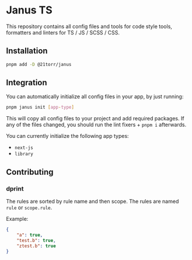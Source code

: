 Janus TS
========

This repository contains all config files and tools for code style tools, formatters and linters for TS / JS / SCSS / CSS.


## Installation

```bash
pnpm add -D @21torr/janus
```

## Integration

You can automatically initialize all config files in your app, by just running:

```bash
pnpm janus init [app-type]
```

This will copy all config files to your project and add required packages.
If any of the files changed, you should run the lint fixers + `pnpm i` afterwards.

You can currently initialize the following app types:

- `next-js`
- `library`


## Contributing

### dprint

The rules are sorted by rule name and then scope. The rules are named `rule` or `scope.rule`.

Example: 

```json
{
	"a": true,
	"test.b": true,
	"ztest.b": true
}
```
